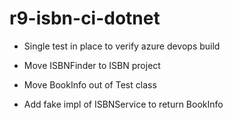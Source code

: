 # r9-isbn-ci-dotnet

- Single test in place to verify azure devops build

- Move ISBNFinder to ISBN project
- Move BookInfo out of Test class
- Add fake impl of ISBNService to return BookInfo

